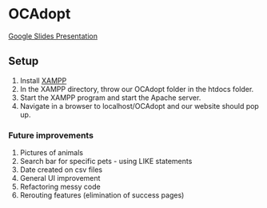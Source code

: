 # OCAdopt

[Google Slides Presentation](https://docs.google.com/presentation/d/1jYSYX8S_MgPryifin6sOJsq2s0INE77bpilScFkaN2s/edit?ts=5cce014b#slide=id.p)

## Setup

1. Install [XAMPP](https://www.apachefriends.org/index.html)
2. In the XAMPP directory, throw our OCAdopt folder in the htdocs folder.
3. Start the XAMPP program and start the Apache server.
4. Navigate in a browser to localhost/OCAdopt and our website should pop up.

### Future improvements

1. Pictures of animals
2. Search bar for specific pets - using LIKE statements
3. Date created on csv files
4. General UI improvement
5. Refactoring messy code
6. Rerouting features (elimination of success pages)
